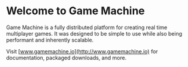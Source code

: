 # Welcome to Game Machine

Game Machine is a fully distributed platform for creating real time multiplayer games.  It was designed to be simple
to use while also being performant and inherently scalable.

Visit [www.gamemachine.io](http://www.gamemachine.io) for documentation, packaged downloads, and more.

